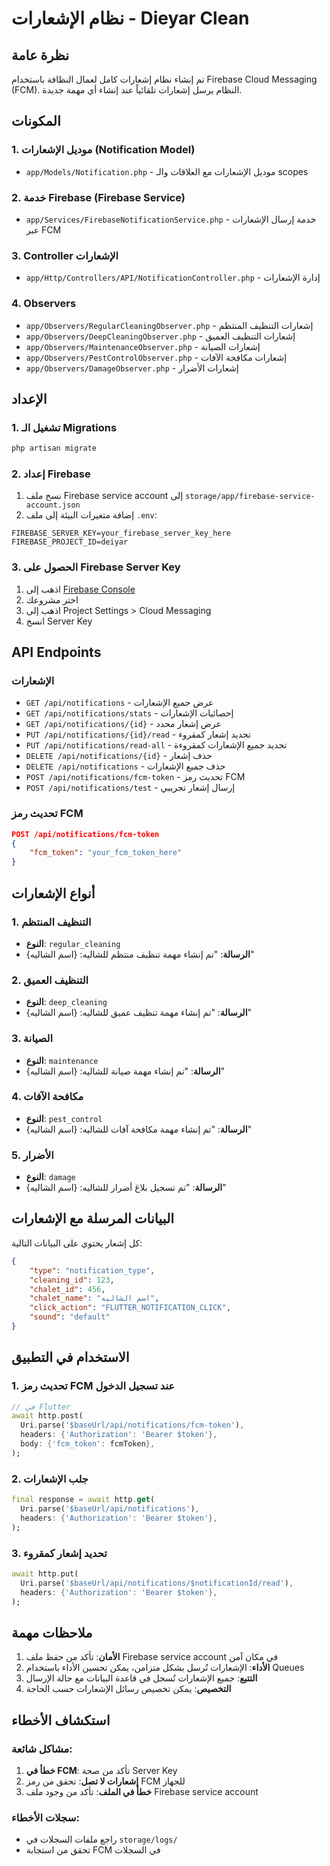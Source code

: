 # نظام الإشعارات - Dieyar Clean

## نظرة عامة
تم إنشاء نظام إشعارات كامل لعمال النظافة باستخدام Firebase Cloud Messaging (FCM). النظام يرسل إشعارات تلقائياً عند إنشاء أي مهمة جديدة.

## المكونات

### 1. موديل الإشعارات (Notification Model)
- `app/Models/Notification.php` - موديل الإشعارات مع العلاقات والـ scopes

### 2. خدمة Firebase (Firebase Service)
- `app/Services/FirebaseNotificationService.php` - خدمة إرسال الإشعارات عبر FCM

### 3. Controller الإشعارات
- `app/Http/Controllers/API/NotificationController.php` - إدارة الإشعارات

### 4. Observers
- `app/Observers/RegularCleaningObserver.php` - إشعارات التنظيف المنتظم
- `app/Observers/DeepCleaningObserver.php` - إشعارات التنظيف العميق
- `app/Observers/MaintenanceObserver.php` - إشعارات الصيانة
- `app/Observers/PestControlObserver.php` - إشعارات مكافحة الآفات
- `app/Observers/DamageObserver.php` - إشعارات الأضرار

## الإعداد

### 1. تشغيل الـ Migrations
```bash
php artisan migrate
```

### 2. إعداد Firebase
1. نسخ ملف Firebase service account إلى `storage/app/firebase-service-account.json`
2. إضافة متغيرات البيئة إلى ملف `.env`:
```
FIREBASE_SERVER_KEY=your_firebase_server_key_here
FIREBASE_PROJECT_ID=deiyar
```

### 3. الحصول على Firebase Server Key
1. اذهب إلى [Firebase Console](https://console.firebase.google.com/)
2. اختر مشروعك
3. اذهب إلى Project Settings > Cloud Messaging
4. انسخ Server Key

## API Endpoints

### الإشعارات
- `GET /api/notifications` - عرض جميع الإشعارات
- `GET /api/notifications/stats` - إحصائيات الإشعارات
- `GET /api/notifications/{id}` - عرض إشعار محدد
- `PUT /api/notifications/{id}/read` - تحديد إشعار كمقروء
- `PUT /api/notifications/read-all` - تحديد جميع الإشعارات كمقروءة
- `DELETE /api/notifications/{id}` - حذف إشعار
- `DELETE /api/notifications` - حذف جميع الإشعارات
- `POST /api/notifications/fcm-token` - تحديث رمز FCM
- `POST /api/notifications/test` - إرسال إشعار تجريبي

### تحديث رمز FCM
```json
POST /api/notifications/fcm-token
{
    "fcm_token": "your_fcm_token_here"
}
```

## أنواع الإشعارات

### 1. التنظيف المنتظم
- **النوع**: `regular_cleaning`
- **الرسالة**: "تم إنشاء مهمة تنظيف منتظم للشاليه: {اسم الشاليه}"

### 2. التنظيف العميق
- **النوع**: `deep_cleaning`
- **الرسالة**: "تم إنشاء مهمة تنظيف عميق للشاليه: {اسم الشاليه}"

### 3. الصيانة
- **النوع**: `maintenance`
- **الرسالة**: "تم إنشاء مهمة صيانة للشاليه: {اسم الشاليه}"

### 4. مكافحة الآفات
- **النوع**: `pest_control`
- **الرسالة**: "تم إنشاء مهمة مكافحة آفات للشاليه: {اسم الشاليه}"

### 5. الأضرار
- **النوع**: `damage`
- **الرسالة**: "تم تسجيل بلاغ أضرار للشاليه: {اسم الشاليه}"

## البيانات المرسلة مع الإشعارات

كل إشعار يحتوي على البيانات التالية:
```json
{
    "type": "notification_type",
    "cleaning_id": 123,
    "chalet_id": 456,
    "chalet_name": "اسم الشاليه",
    "click_action": "FLUTTER_NOTIFICATION_CLICK",
    "sound": "default"
}
```

## الاستخدام في التطبيق

### 1. تحديث رمز FCM عند تسجيل الدخول
```dart
// في Flutter
await http.post(
  Uri.parse('$baseUrl/api/notifications/fcm-token'),
  headers: {'Authorization': 'Bearer $token'},
  body: {'fcm_token': fcmToken},
);
```

### 2. جلب الإشعارات
```dart
final response = await http.get(
  Uri.parse('$baseUrl/api/notifications'),
  headers: {'Authorization': 'Bearer $token'},
);
```

### 3. تحديد إشعار كمقروء
```dart
await http.put(
  Uri.parse('$baseUrl/api/notifications/$notificationId/read'),
  headers: {'Authorization': 'Bearer $token'},
);
```

## ملاحظات مهمة

1. **الأمان**: تأكد من حفظ ملف Firebase service account في مكان آمن
2. **الأداء**: الإشعارات تُرسل بشكل متزامن، يمكن تحسين الأداء باستخدام Queues
3. **التتبع**: جميع الإشعارات تُسجل في قاعدة البيانات مع حالة الإرسال
4. **التخصيص**: يمكن تخصيص رسائل الإشعارات حسب الحاجة

## استكشاف الأخطاء

### مشاكل شائعة:
1. **خطأ في FCM**: تأكد من صحة Server Key
2. **إشعارات لا تصل**: تحقق من رمز FCM للجهاز
3. **خطأ في الملف**: تأكد من وجود ملف Firebase service account

### سجلات الأخطاء:
- راجع ملفات السجلات في `storage/logs/`
- تحقق من استجابة FCM في السجلات

